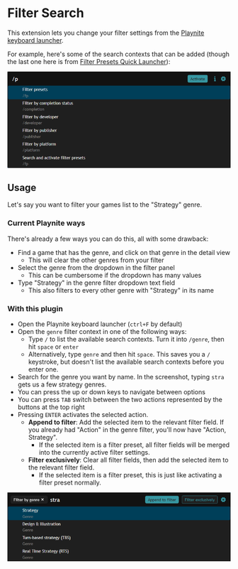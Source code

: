 # Filter Search
This extension lets you change your filter settings from the [Playnite keyboard launcher](https://api.playnite.link/docs/manual/features/keyboardLauncher.html).

For example, here's some of the search contexts that can be added (though the last one here is from [Filter Presets Quick Launcher](https://playnite.link/addons.html#FilterPresetsQuickLauncher_ef9df36c-24c2-418c-8468-eed95a09d950)):

![Search contexts](searchcontexts.png)

## Usage
Let's say you want to filter your games list to the "Strategy" genre.

### Current Playnite ways
There's already a few ways you can do this, all with some drawback:

- Find a game that has the genre, and click on that genre in the detail view
  - This will clear the other genres from your filter
- Select the genre from the dropdown in the filter panel
  - This can be cumbersome if the dropdown has many values
- Type "Strategy" in the genre filter dropdown text field
  - This also filters to every other genre with "Strategy" in its name

### With this plugin

- Open the Playnite keyboard launcher (`ctrl+F` by default)
- Open the `genre` filter context in one of the following ways:
  - Type `/` to list the available search contexts. Turn it into `/genre`, then hit `space` or `enter`
  - Alternatively, type `genre` and then hit `space`. This saves you a `/` keystroke, but doesn't list the available search contexts before you enter one.
- Search for the genre you want by name. In the screenshot, typing `stra` gets us a few strategy genres.
- You can press the up or down keys to navigate between options
- You can press `TAB` switch between the two actions represented by the buttons at the top right
- Pressing `ENTER` activates the selected action.
  - **Append to filter**: Add the selected item to the relevant filter field. If you already had "Action" in the genre filter, you'll now have "Action, Strategy".
    - If the selected item is a filter preset, all filter fields will be merged into the currently active filter settings.
  - **Filter exclusively**: Clear all filter fields, then add the selected item to the relevant filter field.
    - If the selected item is a filter preset, this is just like activating a filter preset normally.

![In the "Genres" search context](searchcontext-genres.png)
